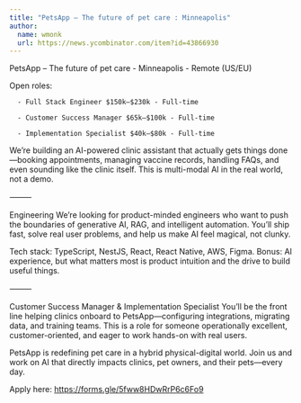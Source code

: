 ```yaml
---
title: "PetsApp – The future of pet care : Minneapolis"
author:
  name: wmonk
  url: https://news.ycombinator.com/item?id=43866930
---
```

PetsApp – The future of pet care - Minneapolis - Remote (US&#x2F;EU)

Open roles:

<pre><code>  - Full Stack Engineer $150k–$230k - Full-time

  - Customer Success Manager $65k–$100k - Full-time

  - Implementation Specialist $40k–$80k - Full-time
</code></pre>
We’re building an AI-powered clinic assistant that actually gets things done—booking appointments, managing vaccine records, handling FAQs, and even sounding like the clinic itself. This is multi-modal AI in the real world, not a demo.

⸻

Engineering
We’re looking for product-minded engineers who want to push the boundaries of generative AI, RAG, and intelligent automation. You’ll ship fast, solve real user problems, and help us make AI feel magical, not clunky.

Tech stack: TypeScript, NestJS, React, React Native, AWS, Figma.
Bonus: AI experience, but what matters most is product intuition and the drive to build useful things.

⸻

Customer Success Manager &amp; Implementation Specialist
You’ll be the front line helping clinics onboard to PetsApp—configuring integrations, migrating data, and training teams. This is a role for someone operationally excellent, customer-oriented, and eager to work hands-on with real users.

PetsApp is redefining pet care in a hybrid physical-digital world. Join us and work on AI that directly impacts clinics, pet owners, and their pets—every day.

Apply here: <a href="https:&#x2F;&#x2F;forms.gle&#x2F;5fww8HDwRrP6c6Fo9" rel="nofollow">https:&#x2F;&#x2F;forms.gle&#x2F;5fww8HDwRrP6c6Fo9</a>
<JobApplication />
